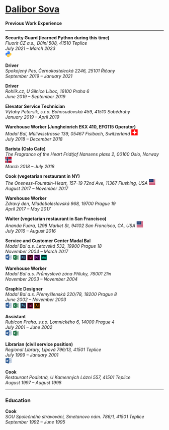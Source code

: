 # [Dalibor Sova](README[en].md)
**Previous Work Experience**

---

**Security Guard (learned Python during this time)**  
*Fluorit CZ a.s., Důlní 508, 41510 Teplice*  
*July 2021 – March 2023*  
<img src="icons/python.jpg" alt="Python Icon" width="20">

**Driver**  
*Spokojený Pes, Černokostelecká 2246, 25101 Říčany*  
*September 2019 – January 2021*

**Driver**  
*Rohlík.cz, U Silnice Liboc, 16100 Praha 6*  
*June 2019 – September 2019*

**Elevator Service Technician**  
*Výtahy Petersik, s.r.o. Bohosudovská 459, 41510 Sobědruhy*  
*January 2019 – April 2019*

**Warehouse Worker (Jungheinrich EKX 410, EFG115 Operator)**  
*Madal Bal, Müliwisstrasse 139, 05467 Fisibach, Switzerland* <img src="flags/switzerland.png" alt="Switzerland Flag" width="20">  
*July 2018 – December 2018*

**Barista (Oslo Cafe)**  
*The Fragrance of the Heart Fridtjof Nansens plass 2, 00160 Oslo, Norway* <img src="flags/norway.jpg" alt="Norway Flag" width="20">  
*March 2018 – July 2018*

**Cook (vegetarian restaurant in NY)**  
*The Oneness-Fountain-Heart, 157-19 72nd Ave, 11367 Flushing, USA* <img src="flags/usa.jpg" alt="USA Flag" width="20">  
*August 2017 – November 2017*

**Warehouse Worker**  
*Zdravý den, Mladoboleslavská 968, 19700 Prague 19*  
*April 2017 – May 2017*

**Waiter (vegetarian restaurant in San Francisco)**  
*Ananda Fuara, 1298 Market St, 94102 San Francisco, CA, USA* <img src="flags/usa.jpg" alt="USA Flag" width="20">    
*July 2016 – August 2016*

**Service and Customer Center Madal Bal**  
*Madal Bal a.s. Letovská 532, 19900 Prague 18*  
*November 2004 – March 2017*  
<img src="icons/word.png" alt="Word Icon" width="20">
<img src="icons/excell.png" alt="Excell Icon" width="20">
<img src="icons/photoshop.png" alt="Photoshop Icon" width="18">
<img src="icons/indesign.png" alt="Indesing Icon" width="18">
<img src="icons/premiere.png" alt="Premiere Icon" width="18">
<img src="icons/audition.png" alt="Audition Icon" width="18">

**Warehouse Worker**  
*Madal Bal a.s. Průmyslová zóna Příluky, 76001 Zlín*  
*November 2003 – November 2004*

**Graphic Designer**  
*Madal Bal a.s. Přemyšlenská 220/78, 18200 Prague 8*  
*June 2002 – November 2003*  
<img src="icons/word.png" alt="Word Icon" width="20">
<img src="icons/excell.png" alt="Excell Icon" width="20">
<img src="icons/photoshop.png" alt="Photoshop Icon" width="18">
<img src="icons/indesign.png" alt="Indesing Icon" width="18">
<img src="icons/illustrator.png" alt="Illustrator Icon" width="18.2">


**Assistant**  
*Rubicon Praha, s.r.o. Lomnického 6, 14000 Prague 4*  
*July 2001 – June 2002*  
<img src="icons/word.png" alt="Word Icon" width="20">
<img src="icons/excell.png" alt="Excell Icon" width="20">

**Librarian (civil service position)**  
*Regional Library, Lípová 796/13, 41501 Teplice*  
*July 1999 – January 2001*  
<img src="icons/word.png" alt="Word Icon" width="20">

**Cook**  
*Restaurant Podletná, U Kamenných Lázní 557, 41501 Teplice*  
*August 1997 – August 1998*

---

### Education

**Cook**  
*SOU Společného stravování, Smetanovo nám. 786/1, 41501 Teplice*  
*September 1992 – June 1995*
